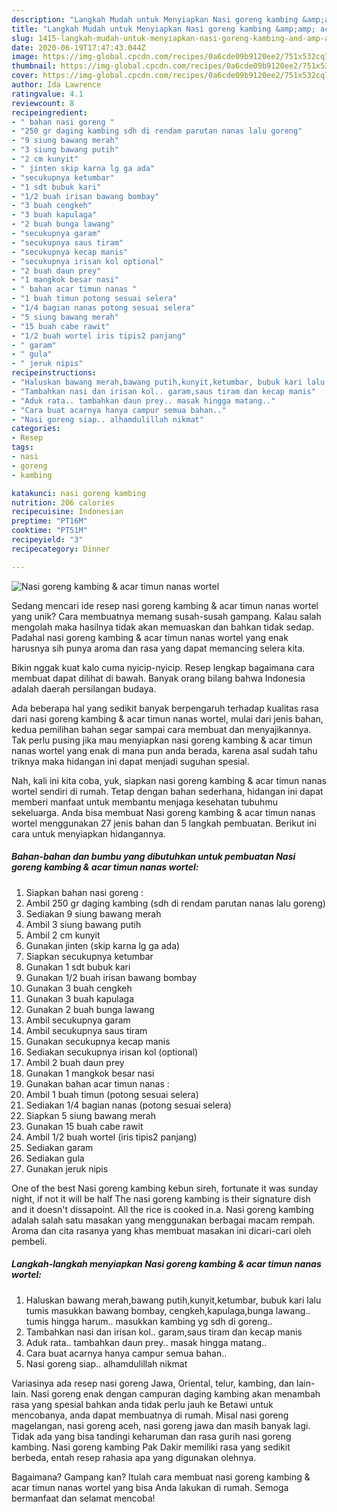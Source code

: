 ```yaml
---
description: "Langkah Mudah untuk Menyiapkan Nasi goreng kambing &amp;amp; acar timun nanas wortel yang Enak"
title: "Langkah Mudah untuk Menyiapkan Nasi goreng kambing &amp;amp; acar timun nanas wortel yang Enak"
slug: 1415-langkah-mudah-untuk-menyiapkan-nasi-goreng-kambing-and-amp-acar-timun-nanas-wortel-yang-enak
date: 2020-06-19T17:47:43.044Z
image: https://img-global.cpcdn.com/recipes/0a6cde09b9120ee2/751x532cq70/nasi-goreng-kambing-acar-timun-nanas-wortel-foto-resep-utama.jpg
thumbnail: https://img-global.cpcdn.com/recipes/0a6cde09b9120ee2/751x532cq70/nasi-goreng-kambing-acar-timun-nanas-wortel-foto-resep-utama.jpg
cover: https://img-global.cpcdn.com/recipes/0a6cde09b9120ee2/751x532cq70/nasi-goreng-kambing-acar-timun-nanas-wortel-foto-resep-utama.jpg
author: Ida Lawrence
ratingvalue: 4.1
reviewcount: 8
recipeingredient:
- " bahan nasi goreng "
- "250 gr daging kambing sdh di rendam parutan nanas lalu goreng"
- "9 siung bawang merah"
- "3 siung bawang putih"
- "2 cm kunyit"
- " jinten skip karna lg ga ada"
- "secukupnya ketumbar"
- "1 sdt bubuk kari"
- "1/2 buah irisan bawang bombay"
- "3 buah cengkeh"
- "3 buah kapulaga"
- "2 buah bunga lawang"
- "secukupnya garam"
- "secukupnya saus tiram"
- "secukupnya kecap manis"
- "secukupnya irisan kol optional"
- "2 buah daun prey"
- "1 mangkok besar nasi"
- " bahan acar timun nanas "
- "1 buah timun potong sesuai selera"
- "1/4 bagian nanas potong sesuai selera"
- "5 siung bawang merah"
- "15 buah cabe rawit"
- "1/2 buah wortel iris tipis2 panjang"
- " garam"
- " gula"
- " jeruk nipis"
recipeinstructions:
- "Haluskan bawang merah,bawang putih,kunyit,ketumbar, bubuk kari lalu tumis masukkan bawang bombay, cengkeh,kapulaga,bunga lawang.. tumis hingga harum.. masukkan kambing yg sdh di goreng.."
- "Tambahkan nasi dan irisan kol.. garam,saus tiram dan kecap manis"
- "Aduk rata.. tambahkan daun prey.. masak hingga matang.."
- "Cara buat acarnya hanya campur semua bahan.."
- "Nasi goreng siap.. alhamdulillah nikmat"
categories:
- Resep
tags:
- nasi
- goreng
- kambing

katakunci: nasi goreng kambing 
nutrition: 206 calories
recipecuisine: Indonesian
preptime: "PT16M"
cooktime: "PT51M"
recipeyield: "3"
recipecategory: Dinner

---
```



![Nasi goreng kambing &amp; acar timun nanas wortel](https://img-global.cpcdn.com/recipes/0a6cde09b9120ee2/751x532cq70/nasi-goreng-kambing-acar-timun-nanas-wortel-foto-resep-utama.jpg)

Sedang mencari ide resep nasi goreng kambing &amp; acar timun nanas wortel yang unik? Cara membuatnya memang susah-susah gampang. Kalau salah mengolah maka hasilnya tidak akan memuaskan dan bahkan tidak sedap. Padahal nasi goreng kambing &amp; acar timun nanas wortel yang enak harusnya sih punya aroma dan rasa yang dapat memancing selera kita.

Bikin nggak kuat kalo cuma nyicip-nyicip. Resep lengkap bagaimana cara membuat dapat dilihat di bawah. Banyak orang bilang bahwa Indonesia adalah daerah persilangan budaya.

Ada beberapa hal yang sedikit banyak berpengaruh terhadap kualitas rasa dari nasi goreng kambing &amp; acar timun nanas wortel, mulai dari jenis bahan, kedua pemilihan bahan segar sampai cara membuat dan menyajikannya. Tak perlu pusing jika mau menyiapkan nasi goreng kambing &amp; acar timun nanas wortel yang enak di mana pun anda berada, karena asal sudah tahu triknya maka hidangan ini dapat menjadi suguhan spesial.


Nah, kali ini kita coba, yuk, siapkan nasi goreng kambing &amp; acar timun nanas wortel sendiri di rumah. Tetap dengan bahan sederhana, hidangan ini dapat memberi manfaat untuk membantu menjaga kesehatan tubuhmu sekeluarga. Anda bisa membuat Nasi goreng kambing &amp; acar timun nanas wortel menggunakan 27 jenis bahan dan 5 langkah pembuatan. Berikut ini cara untuk menyiapkan hidangannya.

<!--inarticleads1-->

##### Bahan-bahan dan bumbu yang dibutuhkan untuk pembuatan Nasi goreng kambing &amp; acar timun nanas wortel:

1. Siapkan  bahan nasi goreng :
1. Ambil 250 gr daging kambing (sdh di rendam parutan nanas lalu goreng)
1. Sediakan 9 siung bawang merah
1. Ambil 3 siung bawang putih
1. Ambil 2 cm kunyit
1. Gunakan  jinten (skip karna lg ga ada)
1. Siapkan secukupnya ketumbar
1. Gunakan 1 sdt bubuk kari
1. Gunakan 1/2 buah irisan bawang bombay
1. Gunakan 3 buah cengkeh
1. Gunakan 3 buah kapulaga
1. Gunakan 2 buah bunga lawang
1. Ambil secukupnya garam
1. Ambil secukupnya saus tiram
1. Gunakan secukupnya kecap manis
1. Sediakan secukupnya irisan kol (optional)
1. Ambil 2 buah daun prey
1. Gunakan 1 mangkok besar nasi
1. Gunakan  bahan acar timun nanas :
1. Ambil 1 buah timun (potong sesuai selera)
1. Sediakan 1/4 bagian nanas (potong sesuai selera)
1. Siapkan 5 siung bawang merah
1. Gunakan 15 buah cabe rawit
1. Ambil 1/2 buah wortel (iris tipis2 panjang)
1. Sediakan  garam
1. Sediakan  gula
1. Gunakan  jeruk nipis


One of the best Nasi goreng kambing kebun sireh, fortunate it was sunday night, if not it will be half The nasi goreng kambing is their signature dish and it doesn&#39;t dissapoint. All the rice is cooked in.a. Nasi goreng kambing adalah salah satu masakan yang menggunakan berbagai macam rempah. Aroma dan cita rasanya yang khas membuat masakan ini dicari-cari oleh pembeli. 

<!--inarticleads2-->

##### Langkah-langkah menyiapkan Nasi goreng kambing &amp; acar timun nanas wortel:

1. Haluskan bawang merah,bawang putih,kunyit,ketumbar, bubuk kari lalu tumis masukkan bawang bombay, cengkeh,kapulaga,bunga lawang.. tumis hingga harum.. masukkan kambing yg sdh di goreng..
1. Tambahkan nasi dan irisan kol.. garam,saus tiram dan kecap manis
1. Aduk rata.. tambahkan daun prey.. masak hingga matang..
1. Cara buat acarnya hanya campur semua bahan..
1. Nasi goreng siap.. alhamdulillah nikmat


Variasinya ada resep nasi goreng Jawa, Oriental, telur, kambing, dan lain-lain. Nasi goreng enak dengan campuran daging kambing akan menambah rasa yang spesial bahkan anda tidak perlu jauh ke Betawi untuk mencobanya, anda dapat membuatnya di rumah. Misal nasi goreng magelangan, nasi goreng aceh, nasi goreng jawa dan masih banyak lagi. Tidak ada yang bisa tandingi keharuman dan rasa gurih nasi goreng kambing. Nasi goreng kambing Pak Dakir memiliki rasa yang sedikit berbeda, entah resep rahasia apa yang digunakan olehnya. 

Bagaimana? Gampang kan? Itulah cara membuat nasi goreng kambing &amp; acar timun nanas wortel yang bisa Anda lakukan di rumah. Semoga bermanfaat dan selamat mencoba!
